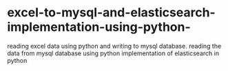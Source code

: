 # excel-to-mysql-and-elasticsearch-implementation-using-python-
reading excel data using python and writing to mysql database. 
reading the data from mysql database using python implementation of elasticsearch in python
